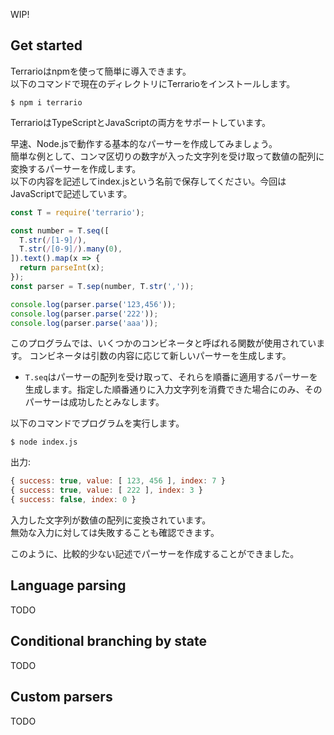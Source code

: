 WIP!

## Get started

Terrarioはnpmを使って簡単に導入できます。  
以下のコマンドで現在のディレクトリにTerrarioをインストールします。
```
$ npm i terrario
```

TerrarioはTypeScriptとJavaScriptの両方をサポートしています。

早速、Node.jsで動作する基本的なパーサーを作成してみましょう。  
簡単な例として、コンマ区切りの数字が入った文字列を受け取って数値の配列に変換するパーサーを作成します。  
以下の内容を記述してindex.jsという名前で保存してください。今回はJavaScriptで記述しています。
```js
const T = require('terrario');

const number = T.seq([
  T.str(/[1-9]/),
  T.str(/[0-9]/).many(0),
]).text().map(x => {
  return parseInt(x);
});
const parser = T.sep(number, T.str(','));

console.log(parser.parse('123,456'));
console.log(parser.parse('222'));
console.log(parser.parse('aaa'));
```

このプログラムでは、いくつかのコンビネータと呼ばれる関数が使用されています。
コンビネータは引数の内容に応じて新しいパーサーを生成します。
- `T.seq`はパーサーの配列を受け取って、それらを順番に適用するパーサーを生成します。指定した順番通りに入力文字列を消費できた場合にのみ、そのパーサーは成功したとみなします。  

以下のコマンドでプログラムを実行します。
```
$ node index.js
```

出力:
```js
{ success: true, value: [ 123, 456 ], index: 7 }
{ success: true, value: [ 222 ], index: 3 }
{ success: false, index: 0 }
```

入力した文字列が数値の配列に変換されています。  
無効な入力に対しては失敗することも確認できます。

このように、比較的少ない記述でパーサーを作成することができました。

## Language parsing
TODO

## Conditional branching by state
TODO

## Custom parsers
TODO
